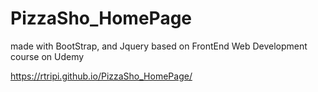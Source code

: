 # PizzaSho_HomePage
made with BootStrap, and Jquery based on FrontEnd Web Development course on Udemy

https://rtripi.github.io/PizzaSho_HomePage/
